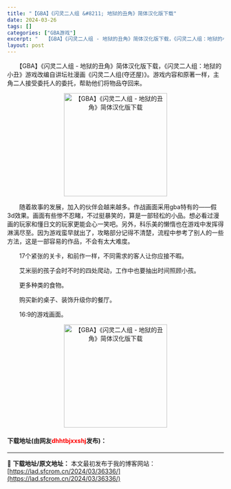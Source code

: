```yaml
---
title: "【GBA】《闪灵二人组 &#8211; 地狱的丑角》简体汉化版下载"
date: 2024-03-26
tags: []
categories: ["GBA游戏"]
excerpt: "　　【GBA】《闪灵二人组 - 地狱的丑角》简体汉化版下载，《闪灵二人组：地狱的小丑》游戏改编自讲坛社漫画《闪灵二人组(夺还屋)》。游戏内容和原著一样，主角二人接受委托人的委托，帮助他们将物品夺回来。 　　随着故事的发展，加入的伙伴会越来越多。作战画面采用gba特有的&mdash;&mdash;假3&hellip;"
layout: post
---
```


 <p>　　【GBA】《闪灵二人组 - 地狱的丑角》简体汉化版下载，《闪灵二人组：地狱的小丑》游戏改编自讲坛社漫画《闪灵二人组(夺还屋)》。游戏内容和原著一样，主角二人接受委托人的委托，帮助他们将物品夺回来。</p> <p align="center"><img align="" border="0" src="https://lad.sfcrom.cn/wp-content/uploads/2024/03/20240326_6602651331c24.png" width="240" alt="【GBA】《闪灵二人组 - 地狱的丑角》简体汉化版下载" /></p> <p>　　随着故事的发展，加入的伙伴会越来越多。作战画面采用gba特有的&mdash;&mdash;假3d效果。画面有些惨不忍睹，不过挺暴笑的，算是一部轻松的小品。想必看过漫画的玩家和懂日文的玩家更能会心一笑吧。另外，科乐美的懒惰也在游戏中发挥得淋漓尽至。因为游戏蛮早就出了，攻略部分记得不清楚，流程中参考了别人的一些方法，这是一部容易的作品，不会有太大难度。</p> <p>　　17个紧张的关卡，和前作一样，不同需求的客人让你应接不暇。</p> <p>　　艾米丽的孩子会时不时的四处爬动，工作中也要抽出时间照顾小孩。</p> <p>　　更多种类的食物。</p> <p>　　购买新的桌子、装饰升级你的餐厅。</p> <p>　　16:9的游戏画面。</p> <p align="center"><img align="" border="0" src="https://lad.sfcrom.cn/wp-content/uploads/2024/03/20240326_66026513930ad.png" width="240" alt="【GBA】《闪灵二人组 - 地狱的丑角》简体汉化版下载" /></p> <p><h4>下载地址(由网友<font color="red">dhhtbjxxshj</font>发布)：</h4></p> 

---
📖 **下载地址/原文地址：** 本文最初发布于我的博客网站：[https://lad.sfcrom.cn/2024/03/36336/](https://lad.sfcrom.cn/2024/03/36336/)

